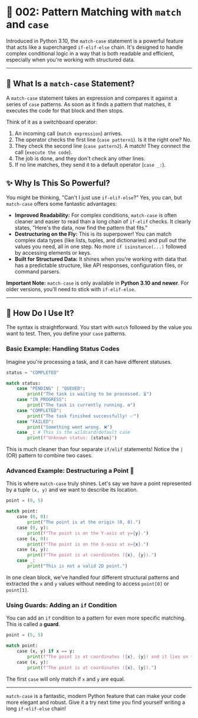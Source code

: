# 🧩 002: Pattern Matching with `match` and `case`

Introduced in Python 3.10, the `match-case` statement is a powerful feature that acts like a supercharged `if-elif-else` chain. It's designed to handle complex conditional logic in a way that is both readable and efficient, especially when you're working with structured data.

---

## 🤔 What Is a `match-case` Statement?

A `match-case` statement takes an expression and compares it against a series of `case` patterns. As soon as it finds a pattern that matches, it executes the code for that block and then stops.

Think of it as a switchboard operator:
1.  An incoming call (`match expression`) arrives.
2.  The operator checks the first line (`case pattern1`). Is it the right one? No.
3.  They check the second line (`case pattern2`). A match! They connect the call (`execute the code`).
4.  The job is done, and they don't check any other lines.
5.  If no line matches, they send it to a default operator (`case _:`).

## ✨ Why Is This So Powerful?

You might be thinking, "Can't I just use `if-elif-else`?" Yes, you can, but `match-case` offers some fantastic advantages:

*   **Improved Readability:** For complex conditions, `match-case` is often cleaner and easier to read than a long chain of `if-elif` checks. It clearly states, "Here's the data, now find the pattern that fits."
*   **Destructuring on the Fly:** This is its superpower! You can match complex data types (like lists, tuples, and dictionaries) and pull out the values you need, all in one step. No more `if isinstance(...)` followed by accessing elements or keys.
*   **Built for Structured Data:** It shines when you're working with data that has a predictable structure, like API responses, configuration files, or command parsers.

**Important Note:** `match-case` is only available in **Python 3.10 and newer**. For older versions, you'll need to stick with `if-elif-else`.

---

## 🚀 How Do I Use It?

The syntax is straightforward. You start with `match` followed by the value you want to test. Then, you define your `case` patterns.

### Basic Example: Handling Status Codes

Imagine you're processing a task, and it can have different statuses.

```python
status = "COMPLETED"

match status:
    case "PENDING" | "QUEUED":
        print("The task is waiting to be processed. ⏳")
    case "IN_PROGRESS":
        print("The task is currently running. ⚙️")
    case "COMPLETED":
        print("The task finished successfully! ✅")
    case "FAILED":
        print("Something went wrong. ❌")
    case _: # This is the wildcard/default case
        print(f"Unknown status: {status}")

```
This is much cleaner than four separate `if/elif` statements! Notice the `|` (OR) pattern to combine two cases.

### Advanced Example: Destructuring a Point 📍

This is where `match-case` truly shines. Let's say we have a point represented by a tuple `(x, y)` and we want to describe its location.

```python
point = (0, 5)

match point:
    case (0, 0):
        print("The point is at the origin (0, 0).")
    case (0, y):
        print(f"The point is on the Y-axis at y={y}.")
    case (x, 0):
        print(f"The point is on the X-axis at x={x}.")
    case (x, y):
        print(f"The point is at coordinates ({x}, {y}).")
    case _:
        print("This is not a valid 2D point.")
```
In one clean block, we've handled four different structural patterns and extracted the `x` and `y` values without needing to access `point[0]` or `point[1]`.

### Using Guards: Adding an `if` Condition

You can add an `if` condition to a pattern for even more specific matching. This is called a **guard**.

```python
point = (5, 5)

match point:
    case (x, y) if x == y:
        print(f"The point is at coordinates ({x}, {y}) and it lies on the y=x line. ✨")
    case (x, y):
        print(f"The point is at coordinates ({x}, {y}).")
```
The first `case` will only match if `x` and `y` are equal.

---

`match-case` is a fantastic, modern Python feature that can make your code more elegant and robust. Give it a try next time you find yourself writing a long `if-elif-else` chain!
